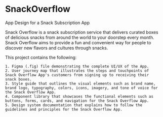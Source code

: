 # SnackOverflow
App Design for a Snack Subscription App

Snack Overflow is a snack subscription service that delivers curated boxes of delicious snacks from around the world to your doorstep every month. Snack Overflow aims to provide a fun and convenient way for people to discover new flavors and cultures through snacks.

This project contains the following:

    1. Figma (.fig) file demonstrating the complete UI/UX of the App.
    2. User journey map that illustrates the steps and touchpoints of Snack Overflow App's customers from signing up to receiving their snack boxes.
    3. Style guide that outlines the visual elements such as brand name, brand logo, typography, colors, icons, imagery, and tone of voice for the Snack Overflow App.
    4. Component library that showcases the functional elements such as buttons, forms, cards, and navigation for the Snack Overflow App.
    5. Design system documentation that explains how to follow the guidelines and principles for the Snack Overflow App.
